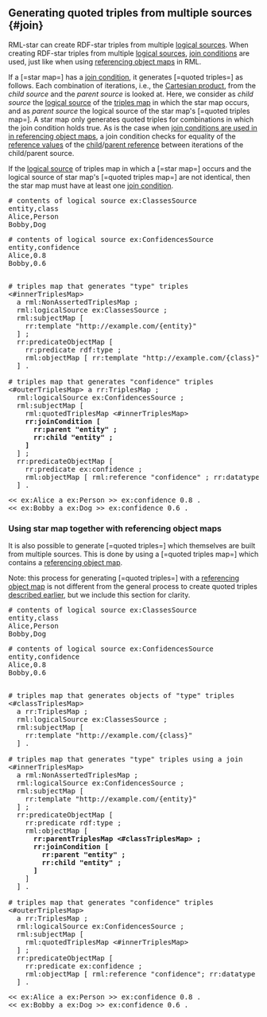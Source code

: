 ## Generating quoted triples from multiple sources {#join}

RML-star can create RDF-star triples from multiple [logical sources](https://rml.io/specs/rml/#logical-source).
When creating RDF-star triples from multiple [logical sources](https://rml.io/specs/rml/#logical-source), [join conditions](https://rml.io/specs/rml/#join-condition) are used, just like when using [referencing object maps](https://rml.io/specs/rml/#referencing-object-map) in RML.

If a [=star map=] has a [join condition](https://rml.io/specs/rml/#join-condition), it generates [=quoted triples=] as follows. Each combination of iterations, i.e., the [Cartesian product](https://en.wikipedia.org/wiki/Cartesian_product), from the *child source* and the *parent source* is looked at. Here, we consider as <dfn>child source</dfn> the [logical source](https://rml.io/specs/rml/#logical-source) of the [triples map](https://rml.io/specs/rml/#triples-map) in which the star map occurs, and as <dfn>parent source</dfn> the logical source of the star map's [=quoted triples map=]. A star map only generates quoted triples for combinations in which the join condition holds true. As is the case when [join conditions are used in in referencing object maps](https://rml.io/specs/rml/#logical-join), a join condition checks for equality of the [reference values](https://rml.io/specs/rml/#reference-value) of the [child](https://rml.io/specs/rml/#child-reference)/[parent reference](https://rml.io/specs/rml/#parent-reference) between iterations of the child/parent source.

<!--Following criterion is taken almost verbatim from the RML spec, mutatis mutandi: https://rml.io/specs/rml/#parent-query -->
If the [logical source](https://rml.io/specs/rml/#logical-source) of triples map in which a [=star map=] occurs and the logical source of star map's [=quoted triples map=] are not identical, then the star map must have at least one [join condition](https://rml.io/specs/rml/#join-condition).

<pre class="ex-input">
# contents of logical source ex:ClassesSource
entity,class
Alice,Person
Bobby,Dog
</pre>

<pre class="ex-input">
# contents of logical source ex:ConfidencesSource
entity,confidence
Alice,0.8
Bobby,0.6
</pre>

<pre class="ex-mapping nohighlight"><!-- nohighlight because otherwise the bolding is lost and we don't use highlighting anyway-->
# triples map that generates "type" triples
<#innerTriplesMap>
  a rml:NonAssertedTriplesMap ;
  rml:logicalSource ex:ClassesSource ;
  rml:subjectMap [
    rr:template "http://example.com/{entity}"
  ] ;
  rr:predicateObjectMap [
    rr:predicate rdf:type ;
    rml:objectMap [ rr:template "http://example.com/{class}" ]
  ] .

# triples map that generates "confidence" triples
<#outerTriplesMap> a rr:TriplesMap ;
  rml:logicalSource ex:ConfidencesSource ;
  rml:subjectMap [
    rml:quotedTriplesMap <#innerTriplesMap>
    <b>rr:joinCondition [
      rr:parent "entity" ;
      rr:child "entity" ;
    ]</b>
  ] ;
  rr:predicateObjectMap [
    rr:predicate ex:confidence ;
    rml:objectMap [ rml:reference "confidence" ; rr:datatype xsd:float ]
  ] .
</pre>

<pre class="ex-output">
<< ex:Alice a ex:Person >> ex:confidence 0.8 .
<< ex:Bobby a ex:Dog >> ex:confidence 0.6 .
</pre>

### Using star map together with referencing object maps

It is also possible to generate [=quoted triples=] which themselves are built from multiple sources.
This is done by using a [=quoted triples map=] which contains a [referencing object map](https://rml.io/specs/rml/#referencing-object-map).

Note: this process for generating [=quoted triples=] with a [referencing object map](https://rml.io/specs/rml/#referencing-object-map) is not different from the general process to create quoted triples [described earlier](#quoted), but we include this section for clarity.

<pre class="ex-input">
# contents of logical source ex:ClassesSource
entity,class
Alice,Person
Bobby,Dog
</pre>

<pre class="ex-input">
# contents of logical source ex:ConfidencesSource
entity,confidence
Alice,0.8
Bobby,0.6
</pre>

<pre class="ex-mapping nohighlight"><!-- nohighlight because otherwise the bolding is lost and we don't use highlighting anyway-->
# triples map that generates objects of "type" triples
<#classTriplesMap>
  a rr:TriplesMap ;
  rml:logicalSource ex:ClassesSource ;
  rml:subjectMap [
    rr:template "http://example.com/{class}"
  ] .

# triples map that generates "type" triples using a join
<#innerTriplesMap>
  a rml:NonAssertedTriplesMap ;
  rml:logicalSource ex:ConfidencesSource ;
  rml:subjectMap [
    rr:template "http://example.com/{entity}"
  ] ;
  rr:predicateObjectMap [
    rr:predicate rdf:type ;
    rml:objectMap [
      <b>rr:parentTriplesMap <#classTriplesMap> ;
      rr:joinCondition [
        rr:parent "entity" ;
        rr:child "entity" ;
      ]</b>
    ]
  ] .

# triples map that generates "confidence" triples
<#outerTriplesMap>
  a rr:TriplesMap ;
  rml:logicalSource ex:ConfidencesSource ;
  rml:subjectMap [
    rml:quotedTriplesMap <#innerTriplesMap>
  ] ;
  rr:predicateObjectMap [
    rr:predicate ex:confidence ;
    rml:objectMap [ rml:reference "confidence"; rr:datatype xsd:float ]
  ] .
</pre>

<pre class="ex-output">
<< ex:Alice a ex:Person >> ex:confidence 0.8 .
<< ex:Bobby a ex:Dog >> ex:confidence 0.6 .
</pre>
